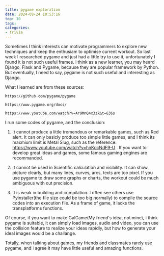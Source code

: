 ```yaml
---
title: pygame exploration
date: 2024-08-24 10:53:16
top: 10
tags:
categories:
- trivia
---
```


Sometimes I think interests can motivate programmers to explore new techniques and keep the enthusiam to optimise current workout. So last week I researched pygame and just had a little try to use it, unfortunately I found it is not such useful frames. I think as a new learner, you may heard Django, Flask and Pygame, because they are popular framework by Python. But eventually, I need to say, pygame is not such useful and interesting as Django.

What I learned are from these sources:

    https://github.com/pygame/pygame

    https://www.pygame.org/docs/

    https://www.youtube.com/watch?v=AY9MnQ4x3zk&t=636s

I run some codes of pygame, and the conclusion:

1. It cannot produce a little tremendous or remarkable games, such as Red alert. It can only basicly produce too simple little games, and I think its maxmium limit is Metal Slug, such as the reference: https://www.youtube.com/watch?v=hnKocNdF9-U . If you want to develop great ideas and games, some famous gaming engines are recommanded.
   
2. It cannot be used in Scientific calculation and visibility. It can show picture clearly, but many lines, curves, arcs, texts are too pixel. If you use pygame to draw some graphs or charts, the workout could be much ambiguous with out precision.

3. It is weak in building and compilation. I often see others use Pyinstaller(the file size could be too big normally) to compile the source codes into an execution file. As a frame of game, it lacks the transplatforms functions.

Of course, if you want to make GalGame(My friend's idea, not mine), I think pygame is suitable, it can simply load images, audio and video, you can use the collision feature to realize your ideas rapidly, but how to generate your ideal images would be a challange.

Totally, when talking about games, my friends and classmates rarely use pygame, and I agree it may have little useful and amazing functions.



